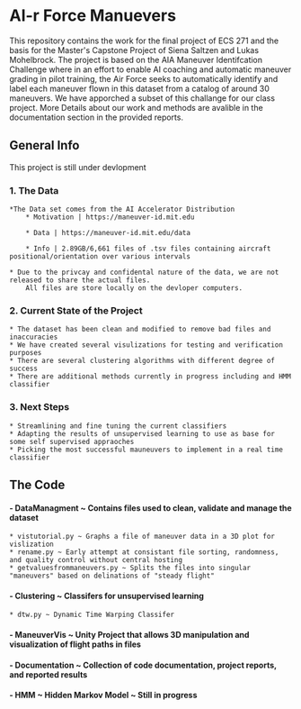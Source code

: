 # AI-r Force Manuevers 

This repository contains the work for the final project of ECS 271 and the basis for the Master's Capstone Project of Siena Saltzen and Lukas Mohelbrock. 
The project is based on the AIA Maneuver Identifcation Challenge where in an effort to enable AI coaching and automatic maneuver grading in pilot training, the Air Force seeks to automatically identify and label each maneuver flown in this dataset from a catalog of around 30 maneuvers. 
We have apporched a subset of this challange for our class project. More Details about our work and methods are avalible in the documentation section in the provided reports.


## General Info

This project is still under devlopment 

### 1. The Data
    *The Data set comes from the AI Accelerator Distribution
		* Motivation | https://maneuver-id.mit.edu
		
		* Data | https://maneuver-id.mit.edu/data
		
		* Info | 2.89GB/6,661 files of .tsv files containing aircraft positional/orientation over various intervals

    * Due to the privcay and confidental nature of the data, we are not released to share the actual files. 
		All files are store locally on the devloper computers.
	
### 2. Current State of the Project
    * The dataset has been clean and modified to remove bad files and inaccuracies
    * We have created several visulizations for testing and verification purposes
    * There are several clustering algorithms with different degree of success
	* There are additional methods currently in progress including and HMM classifier
	
### 3. Next Steps
    * Streamlining and fine tuning the current classifiers
	* Adapting the results of unsupervised learning to use as base for some self supervised appraoches
	* Picking the most successful mauneuvers to implement in a real time classifier


## The Code

#### - DataManagment ~ Contains files used to clean, validate and manage the dataset
	* vistutorial.py ~ Graphs a file of maneuver data in a 3D plot for vislization
	* rename.py ~ Early attempt at consistant file sorting, randomness, and quality control without central hosting
	* getvaluesfrommaneuvers.py ~ Splits the files into singular "maneuvers" based on delinations of "steady flight"
	
#### - Clustering ~ Classifers for unsupervised learning
	* dtw.py ~ Dynamic Time Warping Classifer
	
#### - ManeuverVis ~ Unity Project that allows 3D manipulation and visualization of flight paths in files

#### - Documentation ~ Collection of code documentation, project reports, and reported results

#### -  HMM ~ Hidden Markov Model ~ Still in progress


